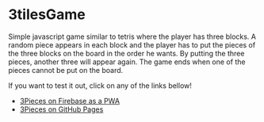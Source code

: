 # 3tilesGame
Simple javascript game similar to tetris where the player has three blocks. A random piece appears in each block and the player has to put the pieces of the three blocks on the board in the order he wants. By putting the three pieces, another three will appear again. The game ends when one of the pieces cannot be put on the board.

If you want to test it out, click on any of the links bellow!

* [3Pieces on Firebase as a PWA](https://pieces3.web.app/)
* [3Pieces on GitHub Pages](https://gerfresneda.github.io/3tilesGame/)

